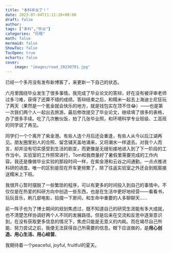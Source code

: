```yaml
---
title: "本科毕业了！"
date: 2023-07-04T11:11:26+08:00
draft: false
author:
tags: ["本科","毕业"]
categories: "历程"
math: false
mermaid: false
ShowToc: false
TocOpen: true
echarts: false
cover:
    image: "images/road_20230701.jpg"
---
```


已经一个多月没有发布新博客了，来更新一下自己的状态。

<!--more-->

六月里围绕毕业发生了很多事情。我完成了毕业论文的答辩，好在没有被评审老师过多刁难，获得了还算不错的成绩。答辩结束之后，和糯米一起去上海迪士尼狂玩了两天（果然是一个氪金就会快乐的地方，就是钱包实在顶不住😂）——也是第一次我们两个人一起出去旅游。最后修改提交了毕业论文，继续填了很多的表格，办了很多手续。吃了几次散伙饭，拍了几张毕业照，和环境科学专业班级、工高班的同学说了再见。

同学们一个个离开了紫金港。有些人连个月后还会重逢，有些人从今以后江湖再见。朋友圈里别人的合照、留念铺天盖地涌来，又将潮水一样退去。对我个人而言，却并没有切实感受到生活的剧变，而更像是无缝衔接地进入到了下一阶段的工作当中。实验室的工作照常进行，Tom和我商量好了暑假里需要完成的工作内容。我还是像做毕业实验的那段时间一样，在紫金港和云谷之间通勤，一点点推进科研的进度。唯一的区别是现在开车更频繁了，除了往返实验室之外还会到瓶窑接送糯米上下班。

我很开心暂时摆脱了一些繁琐的程序，可以有更多的时间投入到自己的事情中。不仅仅是在热爱的科研方向中创造一些东西，也是在生活中更好地经营——看看书，玩玩音乐，刷几部电影，拾掇一下房间，和生命中重要的人多聊聊天……

前一阵子也为了博士期间的规划焦虑过，既不知道自己的研究生涯能有多大成就，也不清楚怎样协调好两个人不同的发展路径。但是后来在交流和反思中逐渐意识到，在没有获取更多信息的情况下，焦虑只能是无意义的内耗。而在竭尽自己所能、努力尝试之前，我便无法获得自己所需要的信息。眼下应该做的，是**用心创造、用心生活、用心经营**。

我期待着一个peaceful, joyful, fruitful的夏天。